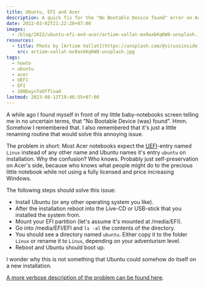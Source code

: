 ```yaml
---
title: Ubuntu, EFI and Acer
description: A quick fix for the "No Bootable Device found" error on Acer notebooks after installing Ubuntu.
date: 2022-03-02T21:22:28+07:00
images:
  - /blog/2022/ubuntu-efi-and-acer/artiom-vallat-mx9axbKqKW8-unsplash.jpg
resources:
  - title: Photo by [Artiom Vallat](https://unsplash.com/@virussinside) via [Unsplash](https://unsplash.com)
    src: artiom-vallat-mx9axbKqKW8-unsplash.jpg
tags:
  - howto
  - ubuntu
  - acer
  - UEFI
  - EFI
  - 100DaysToOffload
lastmod: 2023-08-13T19:46:55+07:00
---
```


A while ago I found myself in front of my little baby-notebooks screen telling me in no uncertain terms, that "No Bootable Device (was) found". Hmm. Somehow I remembered that. I also remembered that it's just a little renaming routine that would solve this annoying issue.

The problem in short: Most Acer notebooks expect the [UEFI](https://en.wikipedia.org/wiki/EFI_system_partition)-entry named `Linux` instead of any other name and Ubuntu names it's entry `ubuntu` on installation. Why the confusion? Who knows. Probably just self-preservation on Acer's side, because who knows what people might do to the precious little notebook while not using a fully licensed and price increasing Windows.

The following steps should solve this issue:

*   Install Ubuntu (or any other operating system you like).
*   After the installation reboot into the Live-CD or USB-stick that you installed the system from.
*   Mount your EFI partition (let's assume it's mounted at /media/EFI).
*   Go into /media/EFI/EFI and `ls -al` the contents of the directory.
*   You should see a directory named `ubuntu`. Either copy it to the folder `Linux` or rename it to `Linux`, depending on your adventurism level.
*   Reboot and Ubuntu should boot up.

I wonder why this is not something that Ubuntu could somehow do itself on a new installation.

[A more verbose description of the problem can be found here](http://www.slabbe.org/blogue/2018/05/installing-ubuntu-18.04-on-aspire-es-11-es1-132-c6lg/).

